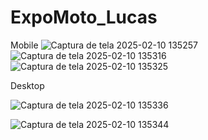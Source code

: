 # ExpoMoto_Lucas
 Mobile
![Captura de tela 2025-02-10 135257](https://github.com/user-attachments/assets/f74fde7e-e584-454e-a903-f6fc5e9ec6d7)
![Captura de tela 2025-02-10 135316](https://github.com/user-attachments/assets/002220d6-a9c1-498e-87c0-03b87a27a7e3)
![Captura de tela 2025-02-10 135325](https://github.com/user-attachments/assets/cd5f310e-4007-430f-b0c6-3dcf3e04acc5)


Desktop

![Captura de tela 2025-02-10 135336](https://github.com/user-attachments/assets/65c52e60-2cf0-476a-a9c1-ad1a8dd832fa)

![Captura de tela 2025-02-10 135344](https://github.com/user-attachments/assets/fd0e3ccf-6f81-4efb-90d4-fef9201d8d7b)

